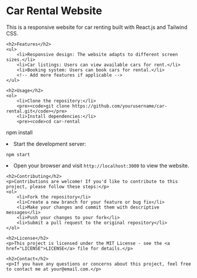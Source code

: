 <!DOCTYPE html>
<html lang="en">
<head>
    <meta charset="UTF-8">
    <meta name="viewport" content="width=device-width, initial-scale=1.0">
    <title>Car Rental Website</title>
    <!-- Add any additional meta tags or links to external stylesheets or fonts here -->
</head>
<body>
    <h1>Car Rental Website</h1>
    <p>This is a responsive website for car renting built with React.js and Tailwind CSS.</p>

    <h2>Features</h2>
    <ul>
        <li>Responsive design: The website adapts to different screen sizes.</li>
        <li>Car listings: Users can view available cars for rent.</li>
        <li>Booking system: Users can book cars for rental.</li>
        <!-- Add more features if applicable -->
    </ul>

    <h2>Usage</h2>
    <ol>
        <li>Clone the repository:</li>
        <pre><code>git clone https://github.com/yourusername/car-rental.git</code></pre>
        <li>Install dependencies:</li>
        <pre><code>cd car-rental
npm install</code></pre>
        <li>Start the development server:</li>
        <pre><code>npm start</code></pre>
        <li>Open your browser and visit <code>http://localhost:3000</code> to view the website.</li>
    </ol>

    <h2>Contributing</h2>
    <p>Contributions are welcome! If you'd like to contribute to this project, please follow these steps:</p>
    <ol>
        <li>Fork the repository</li>
        <li>Create a new branch for your feature or bug fix</li>
        <li>Make your changes and commit them with descriptive messages</li>
        <li>Push your changes to your fork</li>
        <li>Submit a pull request to the original repository</li>
    </ol>

    <h2>License</h2>
    <p>This project is licensed under the MIT License - see the <a href="LICENSE">LICENSE</a> file for details.</p>

    <h2>Contact</h2>
    <p>If you have any questions or concerns about this project, feel free to contact me at your@email.com.</p>
</body>
</html>
